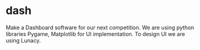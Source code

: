 # dash
Make a Dashboard software for our next competition. We are using python libraries Pygame, Matplotlib for UI implementation. To design UI we are using Lunacy.
